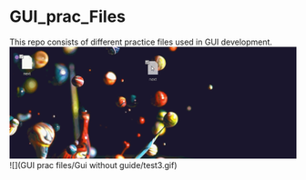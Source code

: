 # GUI_prac_Files
This repo consists of different practice files used in GUI development.
![](test3.gif)
![](GUI prac files/Gui without guide/test3.gif)

